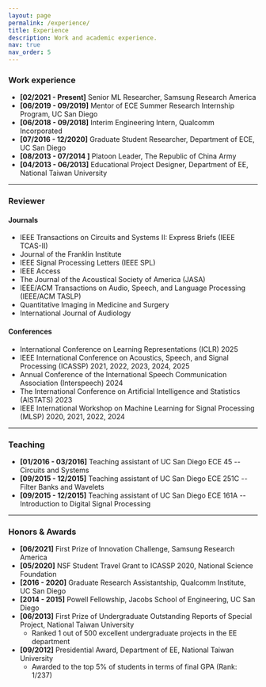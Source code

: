 ```yaml
---
layout: page
permalink: /experience/
title: Experience
description: Work and academic experience.
nav: true
nav_order: 5
---
```


### Work experience

- **[02/2021 - Present]** Senior ML Researcher, Samsung Research America
- **[06/2019 - 09/2019]** Mentor of ECE Summer Research Internship Program, UC San Diego
- **[06/2018 - 09/2018]** Interim Engineering Intern, Qualcomm Incorporated
- **[07/2016 - 12/2020]** Graduate Student Researcher, Department of ECE, UC San Diego
- **[08/2013 - 07/2014 ]** Platoon Leader, The Republic of China Army
- **[04/2013 - 06/2013]** Educational Project Designer, Department of EE, National Taiwan University 

---

### Reviewer

#### Journals
- IEEE Transactions on Circuits and Systems II: Express Briefs (IEEE TCAS-II)
- Journal of the Franklin Institute
- IEEE Signal Processing Letters (IEEE SPL)
- IEEE Access
- The Journal of the Acoustical Society of America (JASA)
- IEEE/ACM Transactions on Audio, Speech, and Language Processing (IEEE/ACM TASLP)
- Quantitative Imaging in Medicine and Surgery
- International Journal of Audiology

#### Conferences
- International Conference on Learning Representations (ICLR) 2025
- IEEE International Conference on Acoustics, Speech, and Signal Processing (ICASSP) 2021, 2022, 2023, 2024, 2025
- Annual Conference of the International Speech Communication Association (Interspeech) 2024
- The International Conference on Artificial Intelligence and Statistics (AISTATS) 2023
- IEEE International Workshop on Machine Learning for Signal Processing (MLSP) 2020, 2021, 2022, 2024

---

### Teaching

- **[01/2016 - 03/2016]** Teaching assistant of UC San Diego ECE 45 -- Circuits and Systems
- **[09/2015 - 12/2015]** Teaching assistant of UC San Diego ECE 251C -- Filter Banks and Wavelets
- **[09/2015 - 12/2015]** Teaching assistant of UC San Diego ECE 161A -- Introduction to Digital Signal Processing

---

### Honors & Awards

- **[06/2021]** First Prize of Innovation Challenge, Samsung Research America
- **[05/2020]** NSF Student Travel Grant to ICASSP 2020, National Science Foundation
- **[2016 - 2020]** Graduate Research Assistantship, Qualcomm Institute, UC San Diego
- **[2014 - 2015]** Powell Fellowship, Jacobs School of Engineering, UC San Diego
- **[06/2013]** First Prize of Undergraduate Outstanding Reports of Special Project, National Taiwan University
  - Ranked 1 out of 500 excellent undergraduate projects in the EE department
- **[09/2012]** Presidential Award, Department of EE, National Taiwan University 
  - Awarded to the top 5% of students in terms of final GPA (Rank: 1/237)
